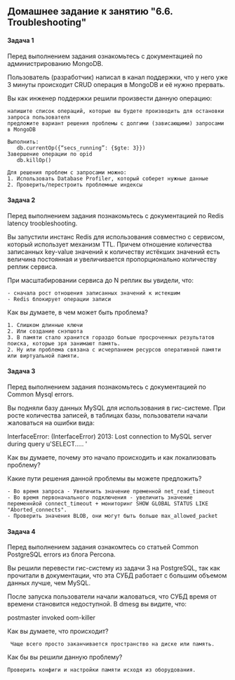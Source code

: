## Домашнее задание к занятию "6.6. Troubleshooting"

#### Задача 1

Перед выполнением задания ознакомьтесь с документацией по администрированию MongoDB.

Пользователь (разработчик) написал в канал поддержки, что у него уже 3 минуты происходит CRUD операция в MongoDB и её нужно прервать.

Вы как инженер поддержки решили произвести данную операцию:

    напишите список операций, которые вы будете производить для остановки запроса пользователя
    предложите вариант решения проблемы с долгими (зависающими) запросами в MongoDB

    Выполнить:  
       db.currentOp({“secs_running”: {$gte: 3}})
    Завершение операции по opid
       db.killOp()

    Для решения проблем с запросами можно:
    1. Использовать Database Profiler, который соберет нужные данные 
    2. Проверить/перестроить проблемные индексы

#### Задача 2

Перед выполнением задания познакомьтесь с документацией по Redis latency troobleshooting.

Вы запустили инстанс Redis для использования совместно с сервисом, который использует механизм TTL. Причем отношение количества записанных key-value значений к количеству истёкших значений есть величина постоянная и увеличивается пропорционально количеству реплик сервиса.

При масштабировании сервиса до N реплик вы увидели, что:

    - сначала рост отношения записанных значений к истекшим 
    - Redis блокирует операции записи

Как вы думаете, в чем может быть проблема?

    1. Слишком длинные ключи 
    2. Или создание снэпшота
    3. В памяти стало хранится гораздо больше просроченных результатов поиска, которые зря занимают память.
    2. Ну или проблема связана с исчерпанием ресурсов оперативной памяти или виртуальной памяти. 

#### Задача 3

Перед выполнением задания познакомьтесь с документацией по Common Mysql errors.

Вы подняли базу данных MySQL для использования в гис-системе. При росте количества записей, в таблицах базы, пользователи начали жаловаться на ошибки вида:

InterfaceError: (InterfaceError) 2013: Lost connection to MySQL server during query u'SELECT..... '

Как вы думаете, почему это начало происходить и как локализовать проблему?

Какие пути решения данной проблемы вы можете предложить?

    - Во время запроса - Увеличить значение пременной net_read_timeout
    - Во время первоначального подключения - увеличить значение переменнйой connect_timeout + мониторинг SHOW GLOBAL STATUS LIKE "Aborted_connects". 
    - Проверить значения BLOB, они могут быть больше max_allowed_packet

#### Задача 4

Перед выполнением задания ознакомтесь со статьей Common PostgreSQL errors из блога Percona.

Вы решили перевести гис-систему из задачи 3 на PostgreSQL, так как прочитали в документации, что эта СУБД работает с большим объемом данных лучше, чем MySQL.

После запуска пользователи начали жаловаться, что СУБД время от времени становится недоступной. В dmesg вы видите, что:

postmaster invoked oom-killer

Как вы думаете, что происходит?

     Чаще всего просто заканчивается пространство на диске или память.

Как бы вы решили данную проблему?

    Проверить конфиги и настройки памяти исходя из оборудования. 